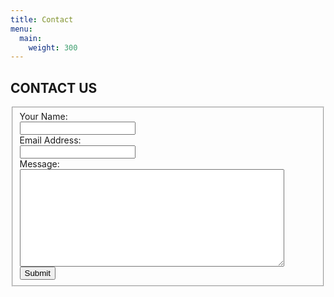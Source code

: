 ```yaml
---
title: Contact
menu:
  main:
    weight: 300
---
```

## CONTACT US

<form id='Contact' method='post' action="/contact_thanks/" data-netlify="true" netlify-honeypot="trapit">
  <fieldset >
    <div class='container'>
      <label for='name' >Your Name: </label><br/>
      <input type='text' name='name' id='name' required/><br/>
    </div>
    <div class='container'>
      <label for='email' >Email Address:</label><br/>
      <input type='email' name='email' id='email' required/><br/>
    </div>
    <div class='container'>
      <label for='message' >Message:</label><br/>
      <textarea rows="10" cols="50" name='message' id='message'></textarea>
    </div>
    <div class='container'>
      <input type="text" name="trapit" value="" style="display:none">
      <input type='submit' name='Submit' value='Submit' />
    </div>
  </fieldset>
</form>
